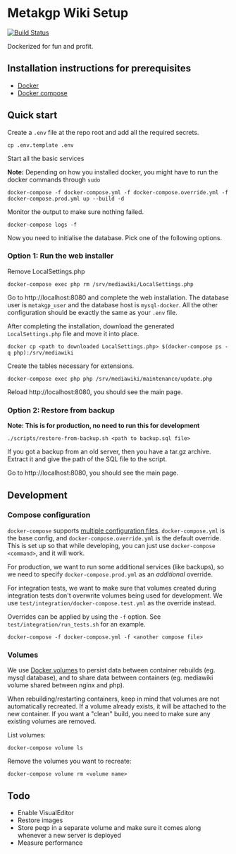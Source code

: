 # Metakgp Wiki Setup
[![Build Status](https://travis-ci.org/metakgp/metakgp-wiki.svg?branch=master)](https://travis-ci.org/metakgp/metakgp-wiki)

Dockerized for fun and profit.

## Installation instructions for prerequisites

- [Docker](https://docs.docker.com/engine/installation/)
- [Docker compose](https://docs.docker.com/compose/install/)

## Quick start
Create a `.env` file at the repo root and add all the required secrets.
```
cp .env.template .env
```

Start all the basic services

**Note:** Depending on how you installed docker, you might have to run the docker commands through `sudo`
```
docker-compose -f docker-compose.yml -f docker-compose.override.yml -f docker-compose.prod.yml up --build -d
```

Monitor the output to make sure nothing failed.

```
docker-compose logs -f
```

Now you need to initialise the database. Pick one of the following
options.

### Option 1: Run the web installer

Remove LocalSettings.php
```
docker-compose exec php rm /srv/mediawiki/LocalSettings.php
```

Go to http://localhost:8080 and complete the web installation. The
database user is `metakgp_user` and the database host is
`mysql-docker`. All the other configuration should be exactly the same
as your `.env` file.

After completing the installation, download the generated
`LocalSettings.php` file and move it into place.
```
docker cp <path to downloaded LocalSettings.php> $(docker-compose ps -q php):/srv/mediawiki
```

Create the tables necessary for extensions.
```
docker-compose exec php php /srv/mediawiki/maintenance/update.php
```

Reload http://localhost:8080, you should see the main page.

### Option 2: Restore from backup

**Note: This is for production, no need to run this for development**

```
./scripts/restore-from-backup.sh <path to backup.sql file>
```

If you got a backup from an old server, then you have a tar.gz archive. Extract
it and give the path of the SQL file to the script.

Go to http://localhost:8080, you should see the main page.

## Development

### Compose configuration
`docker-compose` supports
[multiple configuration files](https://docs.docker.com/compose/extends/#understanding-multiple-compose-files).
`docker-compose.yml` is the base config, and
`docker-compose.override.yml` is the default override. This is set up
so that while developing, you can just use `docker-compose <command>`,
and it will work.

For production, we want to run some additional services (like backups),
so we need to specify `docker-compose.prod.yml` as an _additional_
override.

For integration tests, we want to make sure that volumes created
during integration tests don't overwrite volumes being used for
development. We use `test/integration/docker-compose.test.yml` as the
override instead.

Overrides can be applied by using the `-f` option. See
`test/integration/run_tests.sh` for an example.
```
docker-compose -f docker-compose.yml -f <another compose file>
```

### Volumes
We use [Docker volumes](https://docs.docker.com/engine/tutorials/dockervolumes/)
to persist data between container rebuilds (eg. mysql database), and
to share data between containers (eg. mediawiki volume shared between
nginx and php).

When rebuilding/restarting containers, keep in mind that volumes are
not automatically recreated. If a volume already exists, it will be
attached to the new container. If you want a "clean" build, you need
to make sure any existing volumes are removed.

List volumes:
```
docker-compose volume ls
```

Remove the volumes you want to recreate:
```
docker-compose volume rm <volume name>
```

## Todo
- Enable VisualEditor
- Restore images
- Store peqp in a separate volume and make sure it comes along whenever a new
    server is deployed
- Measure performance
